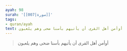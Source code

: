 ```yaml
---
ayah: 98
surah: '[[007|سورة]]'
tags:
- quran/ayah
text: أوأمن أهل القرى أن يأتيهم بأسنا ضحى وهم يلعبون
---
```

> أوأمن أهل القرى أن يأتيهم بأسنا ضحى وهم يلعبون
